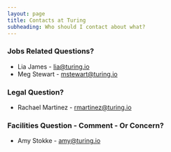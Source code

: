 ```yaml
---
layout: page
title: Contacts at Turing
subheading: Who should I contact about what?
---
```


### Jobs Related Questions?

* Lia James - lia@turing.io
* Meg Stewart - mstewart@turing.io

### Legal Question?

* Rachael Martinez - rmartinez@turing.io

### Facilities Question - Comment - Or Concern?

* Amy Stokke - amy@turing.io

